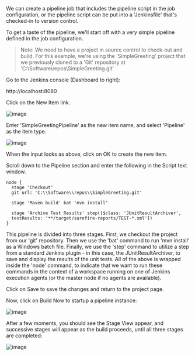 We can create a pipeline job that includes the pipeline script in the job configuration, or the pipeline script can be put into a 'Jenkinsfile' that's checked-in to version control.

To get a taste of the pipeline, we'll start off with a very simple pipeline defined in the job configuration.

>Note: We need to have a project in source control to check-out and build. For this example, we're using the 'SimpleGreeting' project that we previously cloned to a 'Git' repository at 'C:\Software\repos\SimpleGreeting.git'

Go to the Jenkins console (Dashboard to right):

http://localhost:8080

Click on the New Item link.

![image](https://user-images.githubusercontent.com/558905/37570706-8e719db6-2ac9-11e8-932c-e7f3ad0a04e8.png)

Enter 'SimpleGreetingPipeline' as the new item name, and select 'Pipeline' as the item type.

![image](https://user-images.githubusercontent.com/558905/37570708-9b6b9a1c-2ac9-11e8-86bb-70df3e5655c8.png)

When the input looks as above, click on OK to create the new item.

Scroll down to the Pipeline section and enter the following in the Script text window.

```
node {
  stage 'Checkout'
  git url: 'C:\\Software\\repos\\SimpleGreeting.git'

  stage 'Maven build' bat 'mvn install'

  stage 'Archive Test Results' step([$class: 'JUnitResultArchiver',
  testResults: '**/target/surefire-reports/TEST-*.xml'])
}
```

This pipeline is divided into three stages. First, we checkout the project from our 'git' repository. Then we use the 'bat' command to run 'mvn install' as a Windows batch file. Finally, we use the 'step' command to utilize a step from a standard Jenkins plugin - in this case, the JUnitResultArchiver, to save and display the results of the unit tests.
All of the above is wrapped inside the 'node' command, to indicate that we want to run these commands in the context of a workspace running on one of Jenkins execution agents (or the master node if no agents are available).

Click on Save to save the changes and return to the project page.

Now, click on Build Now to startup a pipeline instance:

![image](https://user-images.githubusercontent.com/558905/37570712-a3423f3e-2ac9-11e8-9989-e1644e2003b5.png)

After a few moments, you should see the Stage View appear, and successive stages will appear as the build proceeds, until all three stages are completed:

![image](https://user-images.githubusercontent.com/558905/37570713-a7bff89e-2ac9-11e8-86e0-630e5b66beba.png)
